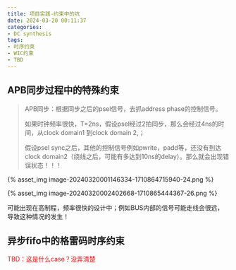```yaml
---
title: 项目实践-约束中的坑
date: 2024-03-20 00:11:37
categories:
- DC synthesis
tags:
- 时序约束
- WIC约束
- TBD
---
```




## APB同步过程中的特殊约束

> APB同步：根据同步之后的psel信号，去抓address phase的控制信号。
>
> 如果时钟频率很快，T=2ns，假设psel经过2拍同步，那么会经过4ns的时间，从clock domain1 到clock domain 2,；
>
> 假设psel sync之后，其他的控制信号例如pwrite，padd等，还没有到达clock domain2（绕线之后，可能有多达到10ns的delay）。那么就会出现错误状态！！！

{% asset_img image-20240320001146334-1710864715940-24.png %}

{% asset_img image-20240320002402668-1710865444367-26.png %}





可能出现在高制程，频率很快的设计中；例如BUS内部的信号可能走线会很远，导致这种情况的发生！



## 异步fifo中的格雷码时序约束

<font color=red>TBD：这是什么case？没弄清楚</font>
